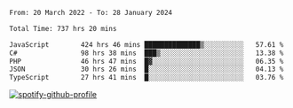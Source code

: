 <!--START_SECTION:waka-->

```txt
From: 20 March 2022 - To: 28 January 2024

Total Time: 737 hrs 20 mins

JavaScript        424 hrs 46 mins ██████████████▒░░░░░░░░░░   57.61 %
C#                98 hrs 38 mins  ███▒░░░░░░░░░░░░░░░░░░░░░   13.38 %
PHP               46 hrs 47 mins  █▓░░░░░░░░░░░░░░░░░░░░░░░   06.35 %
JSON              30 hrs 26 mins  █░░░░░░░░░░░░░░░░░░░░░░░░   04.13 %
TypeScript        27 hrs 41 mins  █░░░░░░░░░░░░░░░░░░░░░░░░   03.76 %
```

<!--END_SECTION:waka-->
[![spotify-github-profile](https://spotify-github-profile.vercel.app/api/view?uid=c00zprrvy9xiloa9qnco3hmng&cover_image=true&theme=novatorem&show_offline=false&background_color=121212&bar_color=53b14f&bar_color_cover=false)](https://spotify-github-profile.vercel.app/api/view?uid=c00zprrvy9xiloa9qnco3hmng&redirect=true)



